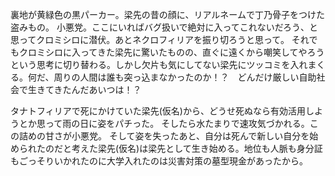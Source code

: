 裏地が黄緑色の黒パーカー。梁先の昔の顔に、リアルネームで丁乃骨子をつけた盗みもの。
小悪党。ここにいればバグ扱いで絶対に入ってこれないだろう、と思ってクロミシロに潜伏。あとネクロフィリアを振り切ろうと思って。
それでもクロミシロに入ってきた梁先に驚いたものの、直ぐに遠くから嘲笑してやろうという思考に切り替わる。しかし欠片も気にしてない梁先にツッコミを入れまくる。何だ、周りの人間は誰も突っ込まなかったのか！？　どんだけ厳しい自助社会で生きてきたんだあいつは！？


タナトフィリアで死にかけていた梁先(仮名)から、どうせ死ぬなら有効活用しようとか思って雨の日に姿をパチった。
そしたら水たまりで速攻気づかれる。この詰めの甘さが小悪党。
そして姿を失ったあと、自分は死んで新しい自分を始められたのだと考えた梁先(仮名)は梁先として生き始める。地位も人脈も身分証もごっそりいかれたのに大学入れたのは災害対策の墓型現金があったから。
